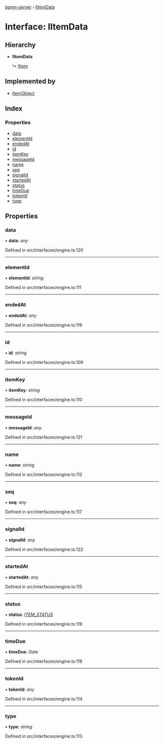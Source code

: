 [bpmn-server](../README.md) › [IItemData](iitemdata.md)

# Interface: IItemData

## Hierarchy

* **IItemData**

  ↳ [IItem](iitem.md)

## Implemented by

* [ItemObject](../classes/itemobject.md)

## Index

### Properties

* [data](iitemdata.md#data)
* [elementId](iitemdata.md#elementid)
* [endedAt](iitemdata.md#endedat)
* [id](iitemdata.md#id)
* [itemKey](iitemdata.md#itemkey)
* [messageId](iitemdata.md#messageid)
* [name](iitemdata.md#name)
* [seq](iitemdata.md#seq)
* [signalId](iitemdata.md#signalid)
* [startedAt](iitemdata.md#startedat)
* [status](iitemdata.md#status)
* [timeDue](iitemdata.md#timedue)
* [tokenId](iitemdata.md#tokenid)
* [type](iitemdata.md#type)

## Properties

###  data

• **data**: *any*

Defined in src/interfaces/engine.ts:120

___

###  elementId

• **elementId**: *string*

Defined in src/interfaces/engine.ts:111

___

###  endedAt

• **endedAt**: *any*

Defined in src/interfaces/engine.ts:116

___

###  id

• **id**: *string*

Defined in src/interfaces/engine.ts:109

___

###  itemKey

• **itemKey**: *string*

Defined in src/interfaces/engine.ts:110

___

###  messageId

• **messageId**: *any*

Defined in src/interfaces/engine.ts:121

___

###  name

• **name**: *string*

Defined in src/interfaces/engine.ts:112

___

###  seq

• **seq**: *any*

Defined in src/interfaces/engine.ts:117

___

###  signalId

• **signalId**: *any*

Defined in src/interfaces/engine.ts:122

___

###  startedAt

• **startedAt**: *any*

Defined in src/interfaces/engine.ts:115

___

###  status

• **status**: *[ITEM_STATUS](../enums/item_status.md)*

Defined in src/interfaces/engine.ts:119

___

###  timeDue

• **timeDue**: *Date*

Defined in src/interfaces/engine.ts:118

___

###  tokenId

• **tokenId**: *any*

Defined in src/interfaces/engine.ts:114

___

###  type

• **type**: *string*

Defined in src/interfaces/engine.ts:113
